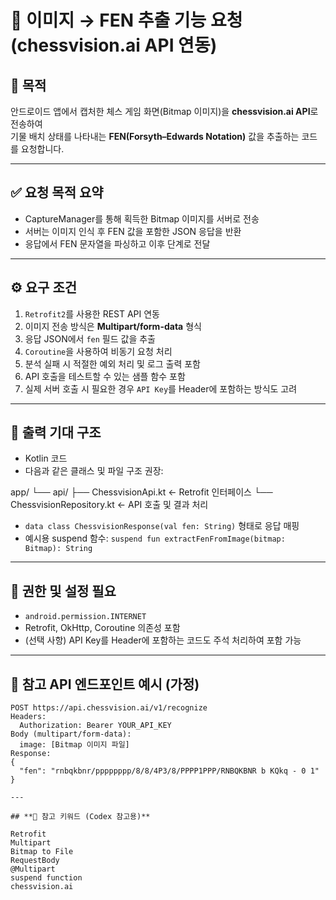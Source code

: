 # 🧠 이미지 → FEN 추출 기능 요청 (chessvision.ai API 연동)

## 🎯 목적
안드로이드 앱에서 캡처한 체스 게임 화면(Bitmap 이미지)을 **chessvision.ai API**로 전송하여  
기물 배치 상태를 나타내는 **FEN(Forsyth–Edwards Notation)** 값을 추출하는 코드를 요청합니다.

---

## ✅ 요청 목적 요약

- CaptureManager를 통해 획득한 Bitmap 이미지를 서버로 전송
- 서버는 이미지 인식 후 FEN 값을 포함한 JSON 응답을 반환
- 응답에서 FEN 문자열을 파싱하고 이후 단계로 전달

---

## ⚙️ 요구 조건

1. `Retrofit2`를 사용한 REST API 연동
2. 이미지 전송 방식은 **Multipart/form-data** 형식
3. 응답 JSON에서 `fen` 필드 값을 추출
4. `Coroutine`을 사용하여 비동기 요청 처리
5. 분석 실패 시 적절한 예외 처리 및 로그 출력 포함
6. API 호출을 테스트할 수 있는 샘플 함수 포함
7. 실제 서버 호출 시 필요한 경우 `API Key`를 Header에 포함하는 방식도 고려

---

## 🧩 출력 기대 구조

- Kotlin 코드
- 다음과 같은 클래스 및 파일 구조 권장:

app/
└── api/
├── ChessvisionApi.kt ← Retrofit 인터페이스
└── ChessvisionRepository.kt ← API 호출 및 결과 처리


- `data class ChessvisionResponse(val fen: String)` 형태로 응답 매핑
- 예시용 suspend 함수: `suspend fun extractFenFromImage(bitmap: Bitmap): String`

---

## 🔐 권한 및 설정 필요

- `android.permission.INTERNET`
- Retrofit, OkHttp, Coroutine 의존성 포함
- (선택 사항) API Key를 Header에 포함하는 코드도 주석 처리하여 포함 가능

---

## 🔗 참고 API 엔드포인트 예시 (가정)

```http
POST https://api.chessvision.ai/v1/recognize
Headers:
  Authorization: Bearer YOUR_API_KEY
Body (multipart/form-data):
  image: [Bitmap 이미지 파일]
Response:
{
  "fen": "rnbqkbnr/pppppppp/8/8/4P3/8/PPPP1PPP/RNBQKBNR b KQkq - 0 1"
}

---

## **📎 참고 키워드 (Codex 참고용)**

Retrofit
Multipart
Bitmap to File
RequestBody
@Multipart
suspend function
chessvision.ai
